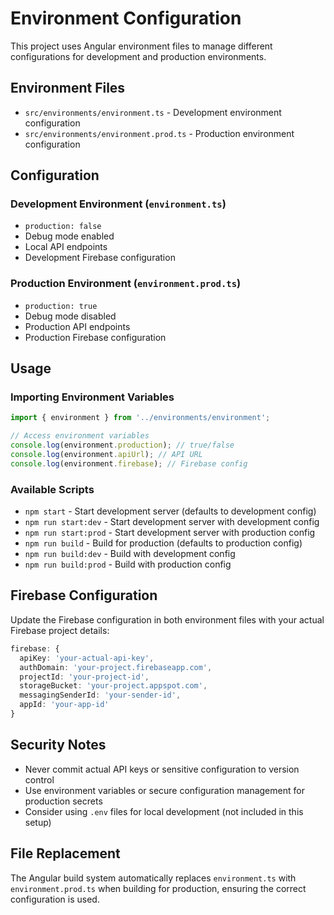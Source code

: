 # Environment Configuration

This project uses Angular environment files to manage different configurations for development and production environments.

## Environment Files

- `src/environments/environment.ts` - Development environment configuration
- `src/environments/environment.prod.ts` - Production environment configuration

## Configuration

### Development Environment (`environment.ts`)
- `production: false`
- Debug mode enabled
- Local API endpoints
- Development Firebase configuration

### Production Environment (`environment.prod.ts`)
- `production: true`
- Debug mode disabled
- Production API endpoints
- Production Firebase configuration

## Usage

### Importing Environment Variables

```typescript
import { environment } from '../environments/environment';

// Access environment variables
console.log(environment.production); // true/false
console.log(environment.apiUrl); // API URL
console.log(environment.firebase); // Firebase config
```

### Available Scripts

- `npm start` - Start development server (defaults to development config)
- `npm run start:dev` - Start development server with development config
- `npm run start:prod` - Start development server with production config
- `npm run build` - Build for production (defaults to production config)
- `npm run build:dev` - Build with development config
- `npm run build:prod` - Build with production config

## Firebase Configuration

Update the Firebase configuration in both environment files with your actual Firebase project details:

```typescript
firebase: {
  apiKey: 'your-actual-api-key',
  authDomain: 'your-project.firebaseapp.com',
  projectId: 'your-project-id',
  storageBucket: 'your-project.appspot.com',
  messagingSenderId: 'your-sender-id',
  appId: 'your-app-id'
}
```

## Security Notes

- Never commit actual API keys or sensitive configuration to version control
- Use environment variables or secure configuration management for production secrets
- Consider using `.env` files for local development (not included in this setup)

## File Replacement

The Angular build system automatically replaces `environment.ts` with `environment.prod.ts` when building for production, ensuring the correct configuration is used.
